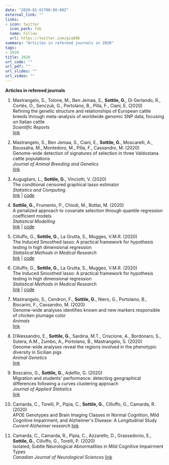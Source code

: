 ```yaml
---
date: "2020-01-01T00:00:00Z"
external_link: ""
links:
- icon: twitter
  icon_pack: fab
  name: Follow
  url: https://twitter.com/gia898
summary: "Articles in refereed journals in 2020"
tags:
- 2020
title: 2020
url_code: ""
url_pdf: ""
url_slides: ""
url_video: ""
---
```


**Articles in refereed journals**  
1. Mastrangelo, S., Tolone, M., Ben Jemaa, S., **Sottile, G.**, Di Gerlando, R., Cortés, O., Senczuk, G., Portolano, B., Pilla, F., Ciani, E. (2020)    
Refining the genetic structure and relationships of European cattle breeds through meta-analysis of worldwide genomic SNP data, focusing on Italian cattle      
*Scientific Reports*      
[link](https://www.nature.com/articles/s41598-020-71375-2)

1. Mastrangelo, S., Ben Jemaa, S., Ciani, E., **Sottile, G.**, Moscarelli, A., Boussaha, M., Montedoro, M., Pilla, F., Cassandro, M. (2020)    
Genome-wide detection of signatures of selection in three Valdostana cattle populations   
*Journal of Animal Breeding and Genetics*   
[link](https://onlinelibrary.wiley.com/doi/full/10.1111/jbg.12476)

1. Augugliaro, L., **Sottile, G.**, Vinciotti, V. (2020)    
The conditional censored graphical lasso estimator    
*Statistics and Computing*      
[link](https://link.springer.com/article/10.1007/s11222-020-09945-7) | [code](https://cran.r-project.org/web/packages/cglasso/index.html)

1. **Sottile, G.**, Frumento, P., Chiodi, M., Bottai, M. (2020)   
A penalized approach to covariate selection through quantile regression coefficient models    
*Statistical Modelling*     
[link](https://journals.sagepub.com/doi/full/10.1177/1471082X19825523) | [code](https://cran.r-project.org/web/packages/qrcmNP/index.html)

1. Cilluffo, G., **Sottile, G.**, La Grutta, S., Muggeo, V.M.R. (2020)    
The Induced Smoothed lasso: A practical framework for hypothesis testing in high dimensional regression    
*Statistical Methods in Medical Research*   
[link](https://journals.sagepub.com/doi/full/10.1177/0962280219842890) | [code](https://cran.r-project.org/web/packages/islasso/index.html)

1. Cilluffo, G., **Sottile, G.**, La Grutta, S., Muggeo, V.M.R. (2020)    
The Induced Smoothed lasso: A practical framework for hypothesis testing in high dimensional regression    
*Statistical Methods in Medical Research*   
[link](https://journals.sagepub.com/doi/full/10.1177/0962280219842890) | [code](https://cran.r-project.org/web/packages/islasso/index.html)

1. Mastrangelo, S., Cendron, F., **Sottile, G.**, Niero, G., Portolano, B., Biscarini, F., Cassandro, M. (2020)    
Genome-wide analyses identifies known and new markers responsible of chicken plumage color      
*Animals*     
[link](https://www.mdpi.com/2076-2615/10/3/493)

1. D’Alessandro, E., **Sottile, G.**, Sardina, M.T., Criscione, A., Bordonaro, S., Sutera, A.M., Zumbo, A., Portolano, B., Mastrangelo, S. (2020)   
Genome-wide analyses reveal the regions involved in the phenotypic diversity in Sicilian pigs   
*Animal Genetics*   
[link](https://onlinelibrary.wiley.com/doi/abs/10.1111/age.12887)

1. Boscaino, G., **Sottile, G.**, Adelfio, G. (2020)    
Migration and students' performance: detecting geographical differences following a curves clustering approach    
*Journal of Applied Statistics*   
[link](https://www.tandfonline.com/doi/abs/10.1080/02664763.2020.1845624)

1. Camarda, C., Torelli, P., Pipia, C., **Sottile, G.**, Cilluffo, G., Camarda, R. (2020)   
APOE Genotypes and Brain Imaging Classes in Normal Cognition, Mild Cognitive Impairment, and Alzheimer's Disease: A Longitudinal Study    
*Current Alzheimer research*
[link](https://www.eurekaselect.com/187691/article)

1. Camarda, C., Camarda, R., Pipia, C., Azzarello, D., Grassedonio, E., **Sottile, G.**, Cilluffo, G., Torelli, P. (2020)    
Isolated, Subtle Neurological Abnormalities in Mild Cognitive Impairment Types    
*Canadian Journal of Neurological Sciences*
[link](https://www.cambridge.org/core/journals/canadian-journal-of-neurological-sciences/article/isolated-subtle-neurological-abnormalities-in-mild-cognitive-impairment-types/C843E13771D46677512E55B3E189FEAD)
